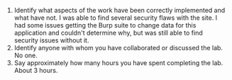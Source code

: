 1.  Identify what aspects of the work have been correctly implemented and what have not.
    I was able to find several security flaws with the site.  I had some issues getting the Burp suite to change data for this application and couldn't determine why, but was still able to find security issues without it.
2.  Identify anyone with whom you have collaborated or discussed the lab.
    No one.
3.  Say approximately how many hours you have spent completing the lab.
    About 3 hours.
